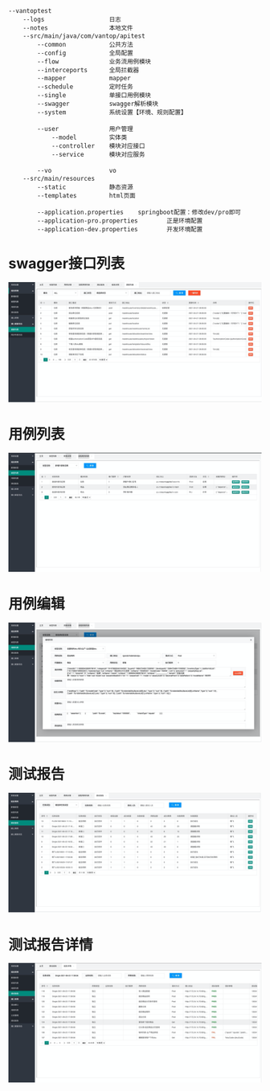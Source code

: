     --vantoptest
        --logs                  日志
        --notes                 本地文件
        --src/main/java/com/vantop/apitest
            --common            公共方法
            --config            全局配置
            --flow              业务流用例模块
            --interceports      全局拦截器
            --mapper            mapper
            --schedule          定时任务
            --single            单接口用例模块
            --swagger           swagger解析模块
            --system            系统设置【环境、规则配置】
        
            --user              用户管理
                --model         实体类
                --controller    模块对应接口
                --service       模块对应服务
                
            --vo                vo
        --src/main/resources
            --static            静态资源
            --templates         html页面
            
            --application.properties    springboot配置：修改dev/pro即可
            --application-pro.properties        正是环境配置
            --application-dev.properties        开发环境配置
            
           
# swagger接口列表
![Alt text](https://raw.githubusercontent.com/102244653/apiPlatform/main/notes/6529111B-F3A8-45CA-B7A0-88FE798FDF35.png)

# 用例列表
![Alt text](https://raw.githubusercontent.com/102244653/apiPlatform/main/notes/8630330D-B1D0-416E-9AFE-DBB4157CFAE6.png)

# 用例编辑
![Alt text](https://raw.githubusercontent.com/102244653/apiPlatform/main/notes/54519C25-F9E1-430D-B601-E9CF2EE3E22C.png)

# 测试报告
![Alt text](https://raw.githubusercontent.com/102244653/apiPlatform/main/notes/A2127BCF-64E2-486F-80F8-8F58F661D53B.png)

# 测试报告详情
![Alt text](https://raw.githubusercontent.com/102244653/apiPlatform/main/notes/D13614E8-B80D-4120-9493-25FD6A1811CE.png)



   
   
